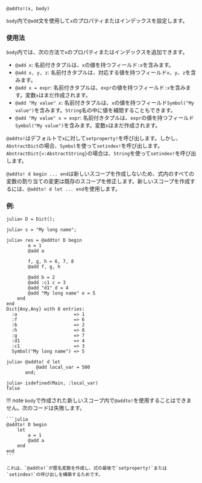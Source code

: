 ```
@addto!(x, body)
```

`body`内で`@add`文を使用して`x`のプロパティまたはインデックスを設定します。

### 使用法

`body`内では、次の方法で`x`のプロパティまたはインデックスを追加できます。

  * `@add x`: 名前付きタプルは、`x`の値を持つフィールド`:x`を含みます。
  * `@add x, y, z`: 名前付きタプルは、対応する値を持つフィールド`x`、`y`、`z`を含みます。
  * `@add x = expr`: 名前付きタプルは、`expr`の値を持つフィールド`:x`を含みます。変数`x`はまだ作成されます。
  * `@add "My value" x`: 名前付きタプルは、`x`の値を持つフィールド`Symbol("My value")`を含みます。`String`名の中に値を補間することもできます。
  * `@add "My value" x = expr`: 名前付きタプルは、`expr`の値を持つフィールド`Symbol("My value")`を含みます。変数`x`はまだ作成されます。

`@addto!`はデフォルトで`x`に対して`setproperty!`を呼び出します。しかし、`AbstractDict`の場合、`Symbol`を使って`setindex!`を呼び出します。`AbstractDict{<:AbstractString}`の場合は、`String`を使って`setindex!`を呼び出します。

`@addto! d begin ... end`は新しいスコープを作成しないため、式内のすべての変数の割り当ての変更は既存のスコープを修正します。新しいスコープを作成するには、`@addto! d let ... end`を使用します。

### 例:

```jldoctest
julia> D = Dict();

julia> s = "My long name";

julia> res = @addto! D begin
		a = 1
		@add a

		f, g, h = 6, 7, 8
		@add f, g, h

		@add b = 2
		@add :c1 c = 3
		@add "d1" d = 4
		@add "My long name" e = 5
	end
end
Dict{Any,Any} with 8 entries:
  :a                     => 1
  :f                     => 6
  :b                     => 2
  :h                     => 8
  :g                     => 7
  :d1                    => 4
  :c1                    => 3
  Symbol("My long name") => 5

julia> @addto! d let
           @add local_var = 500
       end;

julia> isdefined(Main, :local_var)
false
```

!!! note
    `body`で作成された新しいスコープ内で`@addto!`を使用することはできません。次のコードは失敗します。

    ```julia
    @addto! D begin
    	let
    	    a = 1
    	    @add a
    	end
    end
    ```

    これは、`@addto!`が匿名変数を作成し、式の最後で`setproperty!`または`setindex!`の呼び出しを構築するためです。


```
